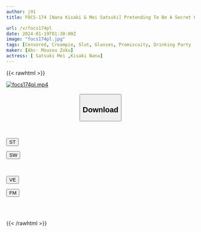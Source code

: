 ```yaml
---
author: j91
title: FOCS-174 [Nana Kisaki & Mei Satsuki] Pretending To Be A Secret Girl, But Actually The Strongest Lewd Slut! She Beats Men One After Another And Ejaculates More Than 20 Times! A Big Orgy 6P Sex Where The Plain Girl With Glasses Who Was Picked Up Suddenly Changes And Gets Scared!

url: /v/focs174pl
date: 2024-01-19T01:30:00Z
image: "focs174pl.jpg"
tags: [Censored, Creampie, Slut, Glasses, Promiscuity, Drinking Party	]
maker: [Abc- Mousou Zoku]
actress: [ Satsuki Mei ,Kisaki Nana]
---
```



{{< rawhtml >}}

<div class="video" data-videoid="myPWDXP4jXCb83O">
    <a href="javascript:;">
        <img src="/v/focs174pl/focs174pl.jpg" width="WIDTH" height="HEIGHT" alt="focs174pl.mp4" loading="lazy">
    </a>
</div>

<script type="text/javascript" src="https://j91.asia/asset/on-demand-st.js"></script>

<br>
  <link rel="stylesheet" href="https://j91.asia/asset/bs5.css">
  
  <center>
  <button class="btn btn-primary" type="button" data-bs-toggle="collapse" data-bs-target=".multi-collapse" aria-expanded="false" aria-controls="multiCollapseExample1 multiCollapseExample2"><h2>Download</h2></button></center>
</p>
<div class="row">
  <div class="col">
    <div class="collapse multi-collapse" id="multiCollapseExample1">
      <div class="card card-body">
	      	      <br>
<div class="buttons">  
<p><a href="https://streamtape.to/v/myPWDXP4jXCb83O" target="_blank"><button class="btn-hover color-3"><i class="fa fa-download"></i> ST</button></a></p>
<p><a href="https://flaswish.com/zr6k2k50wboe" target="_blank"><button class="btn-hover color-2"><i class="fa fa-download"></i> SW</button></a></p></div>
    </div>
  </div>
</div>
  <div class="col">
    <div class="collapse multi-collapse" id="multiCollapseExample2">
      <div class="card card-body">
	      <br>
<div class="buttons">
<p><a href="javascript:;" target="_blank"><button class="btn-hover color-9"><i class="fa fa-download"></i> VE</button></a></p>
<p><a href="javascript:;" target="_blank"><button class="btn-hover color-8"><i class="fa fa-download"></i> FM</button></a></p></div>
<br><br>
      </div>
    </div>
  </div>
</div>

{{< /rawhtml >}}